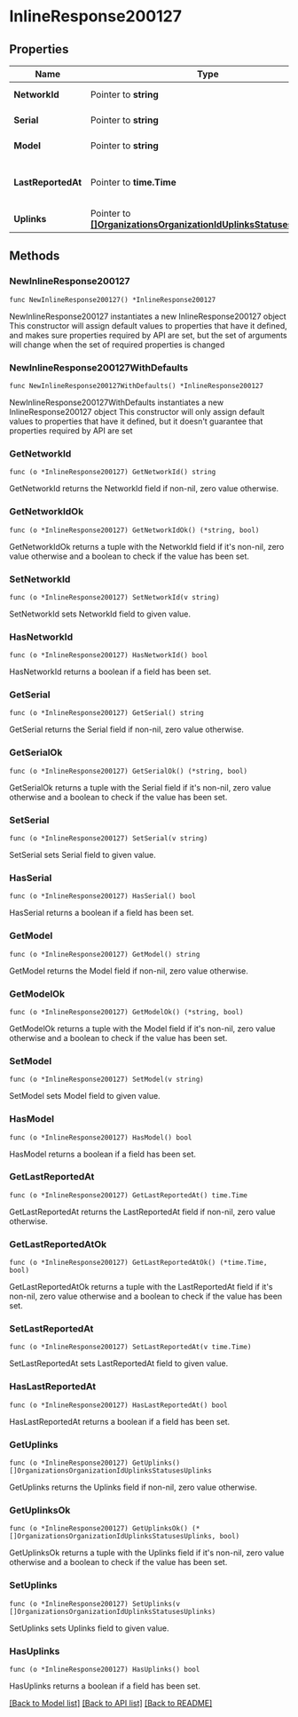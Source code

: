 # InlineResponse200127

## Properties

Name | Type | Description | Notes
------------ | ------------- | ------------- | -------------
**NetworkId** | Pointer to **string** | Network identifier | [optional] 
**Serial** | Pointer to **string** | The uplink serial | [optional] 
**Model** | Pointer to **string** | The uplink model | [optional] 
**LastReportedAt** | Pointer to **time.Time** | Last reported time for the device | [optional] 
**Uplinks** | Pointer to [**[]OrganizationsOrganizationIdUplinksStatusesUplinks**](OrganizationsOrganizationIdUplinksStatusesUplinks.md) | Uplinks | [optional] 

## Methods

### NewInlineResponse200127

`func NewInlineResponse200127() *InlineResponse200127`

NewInlineResponse200127 instantiates a new InlineResponse200127 object
This constructor will assign default values to properties that have it defined,
and makes sure properties required by API are set, but the set of arguments
will change when the set of required properties is changed

### NewInlineResponse200127WithDefaults

`func NewInlineResponse200127WithDefaults() *InlineResponse200127`

NewInlineResponse200127WithDefaults instantiates a new InlineResponse200127 object
This constructor will only assign default values to properties that have it defined,
but it doesn't guarantee that properties required by API are set

### GetNetworkId

`func (o *InlineResponse200127) GetNetworkId() string`

GetNetworkId returns the NetworkId field if non-nil, zero value otherwise.

### GetNetworkIdOk

`func (o *InlineResponse200127) GetNetworkIdOk() (*string, bool)`

GetNetworkIdOk returns a tuple with the NetworkId field if it's non-nil, zero value otherwise
and a boolean to check if the value has been set.

### SetNetworkId

`func (o *InlineResponse200127) SetNetworkId(v string)`

SetNetworkId sets NetworkId field to given value.

### HasNetworkId

`func (o *InlineResponse200127) HasNetworkId() bool`

HasNetworkId returns a boolean if a field has been set.

### GetSerial

`func (o *InlineResponse200127) GetSerial() string`

GetSerial returns the Serial field if non-nil, zero value otherwise.

### GetSerialOk

`func (o *InlineResponse200127) GetSerialOk() (*string, bool)`

GetSerialOk returns a tuple with the Serial field if it's non-nil, zero value otherwise
and a boolean to check if the value has been set.

### SetSerial

`func (o *InlineResponse200127) SetSerial(v string)`

SetSerial sets Serial field to given value.

### HasSerial

`func (o *InlineResponse200127) HasSerial() bool`

HasSerial returns a boolean if a field has been set.

### GetModel

`func (o *InlineResponse200127) GetModel() string`

GetModel returns the Model field if non-nil, zero value otherwise.

### GetModelOk

`func (o *InlineResponse200127) GetModelOk() (*string, bool)`

GetModelOk returns a tuple with the Model field if it's non-nil, zero value otherwise
and a boolean to check if the value has been set.

### SetModel

`func (o *InlineResponse200127) SetModel(v string)`

SetModel sets Model field to given value.

### HasModel

`func (o *InlineResponse200127) HasModel() bool`

HasModel returns a boolean if a field has been set.

### GetLastReportedAt

`func (o *InlineResponse200127) GetLastReportedAt() time.Time`

GetLastReportedAt returns the LastReportedAt field if non-nil, zero value otherwise.

### GetLastReportedAtOk

`func (o *InlineResponse200127) GetLastReportedAtOk() (*time.Time, bool)`

GetLastReportedAtOk returns a tuple with the LastReportedAt field if it's non-nil, zero value otherwise
and a boolean to check if the value has been set.

### SetLastReportedAt

`func (o *InlineResponse200127) SetLastReportedAt(v time.Time)`

SetLastReportedAt sets LastReportedAt field to given value.

### HasLastReportedAt

`func (o *InlineResponse200127) HasLastReportedAt() bool`

HasLastReportedAt returns a boolean if a field has been set.

### GetUplinks

`func (o *InlineResponse200127) GetUplinks() []OrganizationsOrganizationIdUplinksStatusesUplinks`

GetUplinks returns the Uplinks field if non-nil, zero value otherwise.

### GetUplinksOk

`func (o *InlineResponse200127) GetUplinksOk() (*[]OrganizationsOrganizationIdUplinksStatusesUplinks, bool)`

GetUplinksOk returns a tuple with the Uplinks field if it's non-nil, zero value otherwise
and a boolean to check if the value has been set.

### SetUplinks

`func (o *InlineResponse200127) SetUplinks(v []OrganizationsOrganizationIdUplinksStatusesUplinks)`

SetUplinks sets Uplinks field to given value.

### HasUplinks

`func (o *InlineResponse200127) HasUplinks() bool`

HasUplinks returns a boolean if a field has been set.


[[Back to Model list]](../README.md#documentation-for-models) [[Back to API list]](../README.md#documentation-for-api-endpoints) [[Back to README]](../README.md)


